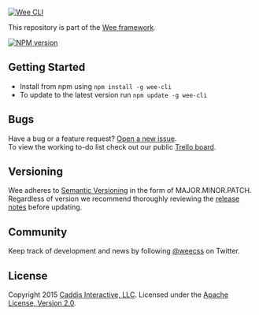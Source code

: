 [![Wee CLI](https://www.weepower.com/repo/logo.svg)](https://www.weepower.com)

This repository is part of the [Wee framework](https://github.com/weepower/wee).

[![NPM version](https://img.shields.io/npm/v/wee-cli.svg?style=flat)](https://www.npmjs.com/package/wee-cli)

## Getting Started

* Install from npm using `npm install -g wee-cli`
* To update to the latest version run `npm update -g wee-cli`

## Bugs

Have a bug or a feature request? [Open a new issue](https://github.com/weepower/wee/issues).  
To view the working to-do list check out our public [Trello board](https://trello.com/b/7KbnQra9/wee).

## Versioning

Wee adheres to [Semantic Versioning](http://semver.org/) in the form of MAJOR.MINOR.PATCH.  
Regardless of version we recommend thoroughly reviewing the [release notes](https://github.com/weepower/wee/releases) before updating.

## Community

Keep track of development and news by following [@weecss](https://twitter.com/weecss) on Twitter.

## License

Copyright 2015 [Caddis Interactive, LLC](https://www.caddis.co). Licensed under the [Apache License, Version 2.0](https://github.com/weepower/wee-cli/blob/master/LICENSE).